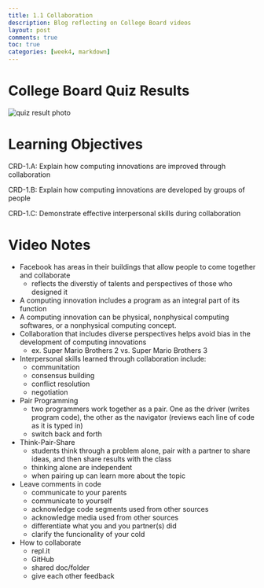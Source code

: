 ```yaml
---
title: 1.1 Collaboration
description: Blog reflecting on College Board videos
layout: post
comments: true
toc: true
categories: [week4, markdown]
---
```

# College Board Quiz Results
![quiz result photo](https://cdn.discordapp.com/attachments/806618712056528906/1021665593465774080/image0.jpg)

# Learning Objectives
CRD-1.A: Explain how computing innovations are improved through collaboration

CRD-1.B: Explain how computing innovations are developed by groups of people

CRD-1.C: Demonstrate effective interpersonal skills during collaboration

# Video Notes
- Facebook has areas in their buildings that allow people to come together and collaborate
    - reflects the diverstiy of talents and perspectives of those who designed it
- A computing innovation includes a program as an integral part of its function
- A computing innovation can be physical, nonphysical computing softwares, or a nonphysical computing concept.
- Collaboration that includes diverse perspectives helps avoid bias in the development of computing innovations
    - ex. Super Mario Brothers 2 vs. Super Mario Brothers 3
- Interpersonal skills learned through collaboration include:
    - communitation
    - consensus building
    - conflict resolution
    - negotiation
- Pair Programming
    - two programmers work together as a pair. One as the driver (writes program code), the other as the navigator (reviews each line of code as it is typed in)
    - switch back and forth
- Think-Pair-Share
    - students think through a problem alone, pair with a partner to share ideas, and then share results with the class
    - thinking alone are independent
    - when pairing up can learn more about the topic
- Leave comments in code
    - communicate to your parents
    - communicate to yourself
    - acknowledge code segments used from other sources
    - acknowledge media used from other sources
    - differentiate what you and you partner(s) did
    - clarify the funcionality of your cold
- How to collaborate
    - repl.it
    - GitHub
    - shared doc/folder
    - give each other feedback
